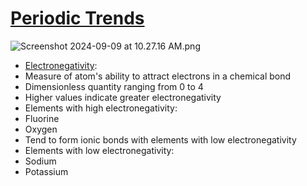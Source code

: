 # [Periodic Trends](./../Periodic-Trends/)
![Screenshot 2024-09-09 at 10.27.16 AM.png](./../Screenshot-2024-09-09-at-10.27.16-AM.png/)
- [Electronegativity](./../Electronegativity/):
 - Measure of atom's ability to attract electrons in a chemical bond
 - Dimensionless quantity ranging from 0 to 4
 - Higher values indicate greater electronegativity
- Elements with high electronegativity:
 - Fluorine
 - Oxygen
 - Tend to form ionic bonds with elements with low electronegativity
- Elements with low electronegativity:
 - Sodium
 - Potassium